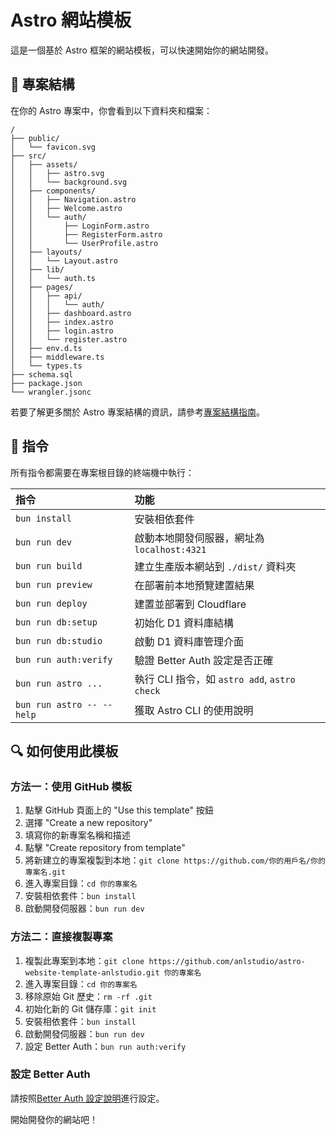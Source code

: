 # Astro 網站模板

這是一個基於 Astro 框架的網站模板，可以快速開始你的網站開發。

## 🚀 專案結構

在你的 Astro 專案中，你會看到以下資料夾和檔案：

```text
/
├── public/
│   └── favicon.svg
├── src/
│   ├── assets/
│   │   ├── astro.svg
│   │   └── background.svg
│   ├── components/
│   │   ├── Navigation.astro
│   │   ├── Welcome.astro
│   │   └── auth/
│   │       ├── LoginForm.astro
│   │       ├── RegisterForm.astro
│   │       └── UserProfile.astro
│   ├── layouts/
│   │   └── Layout.astro
│   ├── lib/
│   │   └── auth.ts
│   ├── pages/
│   │   ├── api/
│   │   │   └── auth/
│   │   ├── dashboard.astro
│   │   ├── index.astro
│   │   ├── login.astro
│   │   └── register.astro
│   ├── env.d.ts
│   ├── middleware.ts
│   └── types.ts
├── schema.sql
├── package.json
└── wrangler.jsonc
```

若要了解更多關於 Astro 專案結構的資訊，請參考[專案結構指南](https://docs.astro.build/en/basics/project-structure/)。

## 🧞 指令

所有指令都需要在專案根目錄的終端機中執行：

| 指令                      | 功能                                           |
| :------------------------ | :----------------------------------------------- |
| `bun install`             | 安裝相依套件                                    |
| `bun run dev`             | 啟動本地開發伺服器，網址為 `localhost:4321`     |
| `bun run build`           | 建立生產版本網站到 `./dist/` 資料夾             |
| `bun run preview`         | 在部署前本地預覽建置結果                         |
| `bun run deploy`          | 建置並部署到 Cloudflare                          |
| `bun run db:setup`        | 初始化 D1 資料庫結構                            |
| `bun run db:studio`       | 啟動 D1 資料庫管理介面                          |
| `bun run auth:verify`     | 驗證 Better Auth 設定是否正確                   |
| `bun run astro ...`       | 執行 CLI 指令，如 `astro add`, `astro check`     |
| `bun run astro -- --help` | 獲取 Astro CLI 的使用說明                       |

## 🔍 如何使用此模板

### 方法一：使用 GitHub 模板

1. 點擊 GitHub 頁面上的 "Use this template" 按鈕
2. 選擇 "Create a new repository"
3. 填寫你的新專案名稱和描述
4. 點擊 "Create repository from template"
5. 將新建立的專案複製到本地：`git clone https://github.com/你的用戶名/你的專案名.git`
6. 進入專案目錄：`cd 你的專案名`
7. 安裝相依套件：`bun install`
8. 啟動開發伺服器：`bun run dev`

### 方法二：直接複製專案

1. 複製此專案到本地：`git clone https://github.com/anlstudio/astro-website-template-anlstudio.git 你的專案名`
2. 進入專案目錄：`cd 你的專案名`
3. 移除原始 Git 歷史：`rm -rf .git`
4. 初始化新的 Git 儲存庫：`git init`
5. 安裝相依套件：`bun install`
6. 啟動開發伺服器：`bun run dev`
7. 設定 Better Auth：`bun run auth:verify`

### 設定 Better Auth

請按照[Better Auth 設定說明](auth_setup_zhTW.md)進行設定。

開始開發你的網站吧！
